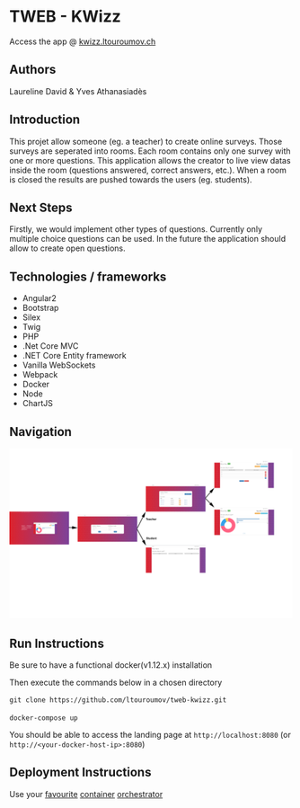 # TWEB - KWizz

Access the app @ [kwizz.ltouroumov.ch](http://kwizz.ltouroumov.ch/)

## Authors
Laureline David & Yves Athanasiadès

## Introduction
This projet allow someone (eg. a teacher) to create online surveys. Those surveys are seperated into rooms. Each room contains only one survey with one or more questions. This application allows the creator to live view datas inside the room (questions answered, correct answers, etc.). When a room is closed the results are pushed towards the users (eg. students).

## Next Steps
Firstly, we would implement other types of questions. Currently only multiple choice questions can be used. In the future the application should allow to create open questions.

## Technologies / frameworks
  * Angular2
  * Bootstrap
  * Silex
  * Twig
  * PHP
  * .Net Core MVC
  * .NET Core Entity framework
  * Vanilla WebSockets
  * Webpack
  * Docker
  * Node
  * ChartJS

## Navigation
![image](nav_chart.png)

## Run Instructions
Be sure to have a functional docker(v1.12.x) installation

Then execute the commands below in a chosen directory

```
git clone https://github.com/ltouroumov/tweb-kwizz.git

docker-compose up
```

You should be able to access the landing page at `http://localhost:8080` (or `http://<your-docker-host-ip>:8080`)

## Deployment Instructions

Use your [favourite](http://k8s.io) [container](http://dcos.io) [orchestrator](http://rancher.com)
